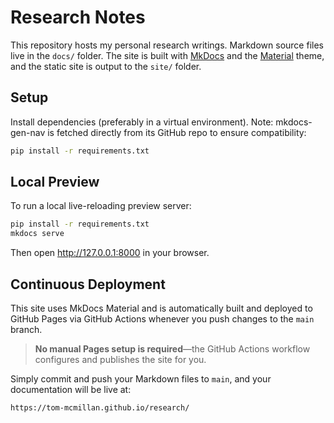 # Research Notes

This repository hosts my personal research writings. Markdown source files live in the `docs/` folder. The site is built with [MkDocs](https://www.mkdocs.org/) and the [Material](https://squidfunk.github.io/mkdocs-material/) theme, and the static site is output to the `site/` folder.

## Setup

Install dependencies (preferably in a virtual environment).
Note: mkdocs-gen-nav is fetched directly from its GitHub repo to ensure compatibility:

```bash
pip install -r requirements.txt
```

## Local Preview

To run a local live-reloading preview server:

```bash
pip install -r requirements.txt
mkdocs serve
```

Then open <http://127.0.0.1:8000> in your browser.
## Continuous Deployment

This site uses MkDocs Material and is automatically built and deployed to GitHub Pages via GitHub Actions whenever you push changes to the `main` branch.

> **No manual Pages setup is required**—the GitHub Actions workflow configures and publishes the site for you.

Simply commit and push your Markdown files to `main`, and your documentation will be live at:

```
https://tom-mcmillan.github.io/research/
```